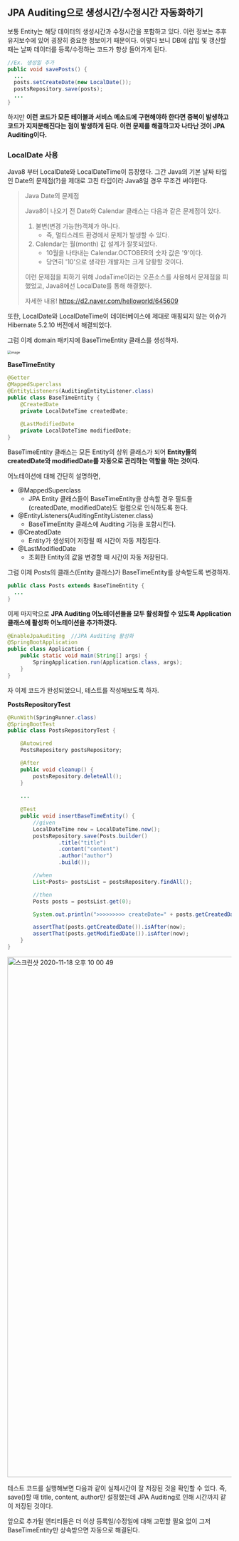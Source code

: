 ## JPA Auditing으로 생성시간/수정시간 자동화하기

보통 Entity는 해당 데이터의 생성시간과 수정시간을 포함하고 있다. 이런 정보는 추후 유지보수에 있어 굉장히 중요한 정보이기 때문이다. 이렇다 보니 DB에 삽입 및 갱신할 때는 날짜 데이터를 등록/수정하는 코드가 항상 들어가게 된다.

~~~java
//Ex. 생성일 추가
public void savePosts() {
  ...
  posts.setCreateDate(new LocalDate());
  postsRepository.save(posts);
  ...
}
~~~

하지만 **이런 코드가 모든 테이블과 서비스 메소드에 구현해야하 한다면 중복이 발생하고 코드가 지저분해진다는 점이 발생하게 된다. 이런 문제를 해결하고자 나타난 것이 JPA Auditing이다.**



### LocalDate 사용

Java8 부터 LocalDate와 LocalDateTime이 등장했다. 그간 Java의 기본 날짜 타입인 Date의 문제점(?)을 제대로 고친 타입이라 Java8일 경우 무조건 써야한다.

> Java Date의 문제점
>
> Java8이 나오기 전 Date와 Calendar 클래스는 다음과 같은 문제점이 있다.
>
> 1. 불변(변경 가능한)객체가 아니다.
>    - 즉, 멀티스레드 환경에서 문제가 발생할 수 있다.
> 2. Calendar는 월(month) 값 설계가 잘못되었다.
>    - 10월을 나타내는 Calendar.OCTOBER의 숫자 값은 '9'이다.
>    - 당연히 '10'으로 생각한 개발자는 크게 당황할 것이다.
>
> 이런 문제점을 피하기 위해 JodaTime이라는 오픈소스를 사용해서 문제점을 피했었고, Java8에선 LocalDate를 통해 해결했다.
>
> 자세한 내용! https://d2.naver.com/helloworld/645609

또한, LocalDate와 LocalDateTime이 데이터베이스에 제대로 매핑되지 않는 이슈가 Hibernate 5.2.10 버전에서 해결되었다. 

그럼 이제 domain 패키지에 BaseTimeEntity 클래스를 생성하자.

<img src="https://user-images.githubusercontent.com/40616436/99531960-dd7b6300-29e6-11eb-83f8-58aa28cc1be8.png" alt="image" style="zoom:50%;" />

**BaseTimeEntity**

~~~java
@Getter
@MappedSuperclass
@EntityListeners(AuditingEntityListener.class)
public class BaseTimeEntity {
    @CreatedDate
    private LocalDateTime createdDate;
    
    @LastModifiedDate
    private LocalDateTime modifiedDate;
}
~~~

BaseTimeEntity 클래스는 모든 Entity의 상위 클래스가 되어 **Entity들의 createdDate와 modifiedDate를 자동으로 관리하는 역할을 하는 것이다.**

어노테이션에 대해 간단히 설명하면,

- @MappedSuperclass
  - JPA Entity 클래스들이 BaseTimeEntity을 상속할 경우 필드들(createdDate, modifiedDate)도 컬럼으로 인식하도록 한다.
- @EntityListeners(AuditingEntityListener.class)
  - BaseTimeEntity 클래스에 Auditing 기능을 포함시킨다.
- @CreatedDate
  - Entity가 생성되어 저장될 때 시간이 자동 저장된다.
- @LastModifiedDate
  - 조회한 Entity의 값을 변경할 때 시간이 자동 저장된다.

그럼 이제 Posts의 클래스(Entity 클래스)가 BaseTimeEntity를 상속받도록 변경하자.

~~~java
public class Posts extends BaseTimeEntity {
  ...
}
~~~

이제 마지막으로 **JPA Auditing 어노테이션들을 모두 활성화할 수 있도록 Application 클래스에 활성화 어노테이션을 추가하겠다.**

~~~java
@EnableJpaAuditing	//JPA Auditing 활성화
@SpringBootApplication
public class Application {
    public static void main(String[] args) {
        SpringApplication.run(Application.class, args);
    }
}
~~~

자 이제 코드가 완성되었으니, 테스트를 작성해보도록 하자.

**PostsRepositoryTest**

~~~java
@RunWith(SpringRunner.class)
@SpringBootTest
public class PostsRepositoryTest {

    @Autowired
    PostsRepository postsRepository;

    @After
    public void cleanup() {
        postsRepository.deleteAll();
    }
  
    ...
      
    @Test
    public void insertBaseTimeEntity() {
        //given
        LocalDateTime now = LocalDateTime.now();
        postsRepository.save(Posts.builder()
                .title("title")
                .content("content")
                .author("author")
                .build());

        //when
        List<Posts> postsList = postsRepository.findAll();

        //then
        Posts posts = postsList.get(0);

        System.out.println(">>>>>>>>> createDate=" + posts.getCreatedDate() + ", modifiedDate = " + posts.getModifiedDate() + "<<<<<<<<<<");

        assertThat(posts.getCreatedDate()).isAfter(now);
        assertThat(posts.getModifiedDate()).isAfter(now);
    }
}
~~~

<img width="1168" alt="스크린샷 2020-11-18 오후 10 00 49" src="https://user-images.githubusercontent.com/40616436/99533655-8fb42a00-29e9-11eb-9098-fb7a48020a85.png">

테스트 코드를 실행해보면 다음과 같이 실제시간이 잘 저장된 것을 확인할 수 있다. 즉, save()할 때 title, content, author만 설정했는데 JPA Auditing로 인해 시간까지 같이 저장된 것이다.

앞으로 추가될 엔티티들은 더 이상 등록일/수정일에 대해 고민할 필요 없이 그저 BaseTimeEntity만 상속받으면 자동으로 해결된다.


